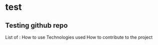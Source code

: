 # test
Testing github repo
--
List of :
How to use
Technologies used
How to contribute to the project
